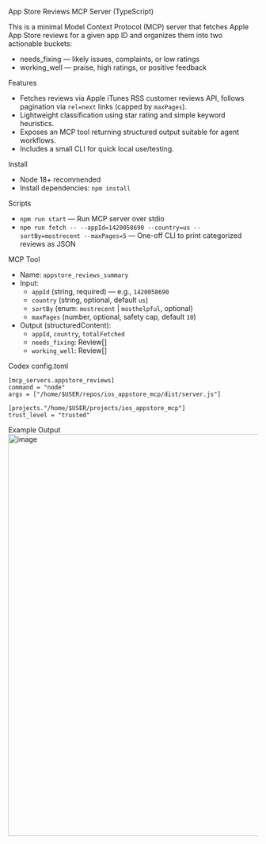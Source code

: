 App Store Reviews MCP Server (TypeScript)

This is a minimal Model Context Protocol (MCP) server that fetches Apple App Store reviews for a given app ID and organizes them into two actionable buckets:
- needs_fixing — likely issues, complaints, or low ratings
- working_well — praise, high ratings, or positive feedback

Features
- Fetches reviews via Apple iTunes RSS customer reviews API, follows pagination via `rel=next` links (capped by `maxPages`).
- Lightweight classification using star rating and simple keyword heuristics.
- Exposes an MCP tool returning structured output suitable for agent workflows.
- Includes a small CLI for quick local use/testing.

Install
- Node 18+ recommended
- Install dependencies: `npm install`

Scripts
- `npm run start` — Run MCP server over stdio
- `npm run fetch -- --appId=1420058690 --country=us --sortBy=mostrecent --maxPages=5` — One-off CLI to print categorized reviews as JSON

MCP Tool
- Name: `appstore_reviews_summary`
- Input:
  - `appId` (string, required) — e.g., `1420058690`
  - `country` (string, optional, default `us`)
  - `sortBy` (enum: `mostrecent` | `mosthelpful`, optional)
  - `maxPages` (number, optional, safety cap, default `10`)
- Output (structuredContent):
  - `appId`, `country`, `totalFetched`
  - `needs_fixing`: Review[]
  - `working_well`: Review[]

Codex config.toml
```
[mcp_servers.appstore_reviews]
command = "node"
args = ["/home/$USER/repos/ios_appstore_mcp/dist/server.js"]

[projects."/home/$USER/projects/ios_appstore_mcp"]
trust_level = "trusted"
```

Example Output 
<img width="1563" height="811" alt="image" src="https://github.com/user-attachments/assets/ef73b8bb-c116-4125-a5c9-23a1b80eff72" />


